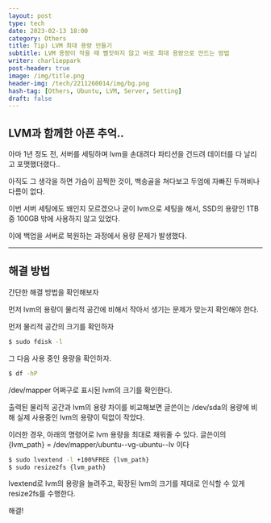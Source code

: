 ```yaml
---
layout: post
type: tech
date: 2023-02-13 18:00
category: Others
title: Tip) LVM 최대 용량 만들기
subtitle: LVM 용량이 작을 때 뻘짓하지 않고 바로 최대 용량으로 만드는 방법
writer: charlieppark
post-header: true
image: /img/title.png
header-img: /tech/2211260014/img/bg.png
hash-tag: [Others, Ubuntu, LVM, Server, Setting]
draft: false
---
```


## LVM과 함께한 아픈 추억..

아마 1년 정도 전, 서버를 세팅하며 lvm을 손대려다 파티션을 건드려 데이터를 다 날리고 포맷했더랬다..

아직도 그 생각을 하면 가슴이 끔찍한 것이, 백송골을 쳐다보고 두엄에 자빠진 두꺼비나 다름이 없다.

이번 서버 세팅에도 왜인지 모르겠으나 굳이 lvm으로 세팅을 해서, SSD의 용량인 1TB 중 100GB 밖에 사용하지 않고 있었다.

이에 백업을 서버로 복원하는 과정에서 용량 문제가 발생했다.

---

## 해결 방법

간단한 해결 방법을 확인해보자

먼저 lvm의 용량이 물리적 공간에 비해서 작아서 생기는 문제가 맞는지 확인해야 한다.

먼저 물리적 공간의 크기를 확인하자

```bash
$ sudo fdisk -l
```

그 다음 사용 중인 용량을 확인하자.

```bash
$ df -hP
```

/dev/mapper 어쩌구로 표시된 lvm의 크기를 확인한다.

출력된 물리적 공간과 lvm의 용량 차이를 비교해보면 글쓴이는 /dev/sda의 용량에 비해 실제 사용중인 lvm의 용량이 턱없이 작았다.

이러한 경우, 아래의 명령어로 lvm 용량을 최대로 채워줄 수 있다. 글쓴이의 {lvm_path} = /dev/mapper/ubuntu--vg-ubuntu--lv 이다

```bash
$ sudo lvextend -l +100%FREE {lvm_path}
$ sudo resize2fs {lvm_path}
```

lvextend로 lvm의 용량을 늘려주고, 확장된 lvm의 크기를 제대로 인식할 수 있게 resize2fs를 수행한다.

해결!
